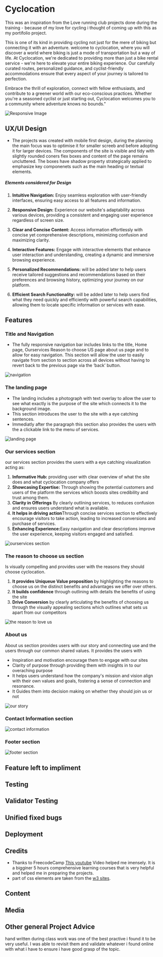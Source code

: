 
# Cyclocation 
This was an inspiration from the Love running club projects done during the training - because of my love for cycling i thought of coming up with this as my portifolio project.

This is one of its kind in providing cycling not just for the mere of biking but connecting it with an adventure.
welcome to cyclocation, where you will discover a world where biking is just a mode of transportation but a way of life.
At Cyclocation, we're dedicated to providing more than just a bike rental service - we're here to elevate your entire biking experience. Our carefully curated routes, personalized guidance, and cyclist-friendly accommodations ensure that every aspect of your journey is tailored to perfection.

Embrace the thrill of exploration, connect with fellow enthusiasts, and contribute to a greener world with our eco-conscious practices. Whether you're a seasoned cyclist or just starting out, Cyclocation welcomes you to a community where adventure knows no bounds."

![Responsive Image](https://github.com/htadicha/Cyclocation-bike-club/assets/57531304/60c039a7-ec02-4d43-b3b5-021a9bc977a4)


## UX/UI Design
- The projects was created with mobile first design, during the planning the main focus was to optimise it for smaller screeb and before adopting it for larger devices.
The components of the site is visible and tidy with slightly rounded coners flex boxes and content of the page remains uncluttered. The boxes have shadow property strategically applied to emphasize key componenets such as the main heading or textual elements.

 ##### Elements considered for Design

1. <strong>Intuitive Navigation:</strong> Enjoy seamless exploration with user-friendly interfaces, ensuring easy access to all features and information.

2. <strong>Responsive Design:</strong> Experience our website's adaptability across various devices, providing a consistent and engaging user experience regardless of screen size.

3. <strong>Clear and Concise Content:</strong> Access information effortlessly with concise yet comprehensive descriptions, minimizing confusion and maximizing clarity.

4. <strong>Interactive Features:</strong> Engage with interactive elements that enhance user interaction and understanding, creating a dynamic and immersive browsing experience.

5. <strong>Personalized Recommendations:</strong> will be added later to help users receive tailored suggestions and recommendations based on their preferences and browsing history, optimizing your journey on our platform.

6. <strong>Efficient Search Functionality:</strong> will be added later to help users find what they need quickly and efficiently with powerful search capabilities, allowing them to locate specific information or services with ease.




## Features
 ### Title and Navigation 
  - The fully responsive navigation bar includes links to the title, Home page, Ourservices Reason to choose US page about us page and  to allow for easy navigation. This section will allow the user to easily navigate from section to section across all devices without having to revert back to the previous page via the ‘back’ button.

   ![navigation](https://github.com/htadicha/Cyclocation-bike-club/assets/57531304/77a65967-b356-47d8-a30c-c36c0b30c477)

### The landing page
- The landing includes a photograph with text overlay to allow the user to see what exactly is the purpose of the site which connects it to the background image.
- This section introduces the user to the site with a eye catching sentences.
- Immediatly after the paragraph this section also provides the users with the a clickable link to the menu of services. 

 ![landing page](https://github.com/htadicha/Cyclocation-bike-club/assets/57531304/f9890e78-f561-4500-b7d6-402e8dd618b0)


### Our services section
our services section provides the users with a eye catching visualization acting as:
1. <strong>Informative Hub:</strong> providing user with clear overview of what the site does and what cyclocation company offers
2. <strong>Showcasing Expertise:</strong> Through showing the potential customers and users of the platform the services which boosts sites credibility and trust among them.
3. <strong>Clarity in Offerings</strong> By clearly outlining services, to reduces confusion and ensures users understand what is available.
4. <strong>It helps in driving action</strong>Through concise services section to effectively encourage visitors to take action, leading to increased conversions and purchase of services.
5. <strong>Enhancing Experience:</strong>Easy navigation and clear descriptions improve the user experience, keeping visitors engaged and satisfied.

![ourservices section](https://github.com/htadicha/Cyclocation-bike-club/assets/57531304/32151ba1-5906-406b-8c98-34d335f16675)

### The reason to choose us section
Is visually compelling and provides user with the reasons they should choose cyclocation.
1. <strong>It provides Uniqueue Value proposition</strong> by highlighting the reasons to choose us on the distinct benefits and advantages we offer over others.
2. <strong>It builds confidence</strong> through outlining with details the benefits of using the site
3. <strong>Drive Conversion</strong> by clearly articulating the benefits of choosing us through the visually appealing  sections which outlines what sets us apart from our competitors

![the reason to love us](https://github.com/htadicha/Cyclocation-bike-club/assets/57531304/98dc2fda-6e6c-436c-901d-35034833ccc7)

###  About us
About us section provides users with our story and connecting use and the users through our common shared values. It provides the users with 
- Inspiration and motivation encourage them to engage with our sites
- Clarity of purpose through providing them with insights in to our overaching purpose
- It helps users understand how the company's mission and vision align with their own values and goals, fostering a sense of connection and resonance.
- It Guides them into decision making on whether they should join us or not

![our story](https://github.com/htadicha/Cyclocation-bike-club/assets/57531304/a88cb5e9-f87b-4896-89da-e78744b10b4f)

### Contact Information section
![contact information](https://github.com/htadicha/Cyclocation-bike-club/assets/57531304/52cd77a7-59c5-43e7-9db7-cd327c1f088c)
### Footer section
![footer section](https://github.com/htadicha/Cyclocation-bike-club/assets/57531304/ef1cb34d-c9c1-4b43-9490-f86276384369)
 ## Feature left to impliment
 ## Testing
 ## Validator  Testing
 ## Unified fixed bugs
 ## Deployment
 ## Credits
 
 - Thanks to FreecodeCamp [This youtube](https://www.youtube.com/watch?v=a_iQb1lnAEQ) Video helped me imensely. It is a bigginer 5 hours comprehensive learning courses that is very helpful and helped me in preparing the projects.
 - part of css elements are taken from the [w3 sites](https://www.w3.org/TR/2015/WD-SVG2-20150915/single-page.html).

 ## Content
 ## Media

 ## Other  general Project Advice
hand written during class work was one of the best practive i found it to be very useful. 
I was able to revisit them and validate whatever i found online with what i have to ensure i have good grasp of the topic.

